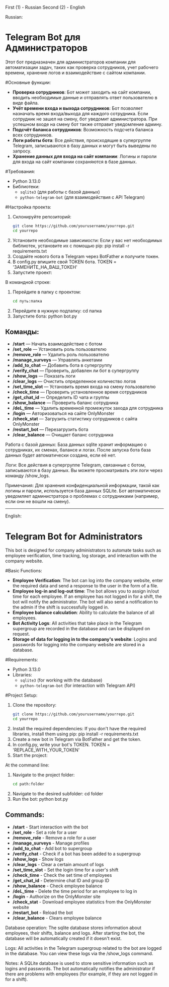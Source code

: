 First (1) - Russian
Second (2) - English

Russian:
# Telegram Bot для Администраторов

Этот бот предназначен для администраторов компании для автоматизации задач, таких как проверка сотрудников, учет рабочего времени, хранение логов и взаимодействие с сайтом компании.

#Основные функции:
- **Проверка сотрудников**: Бот может заходить на сайт компании, вводить необходимые данные и отправлять ответ пользователю в виде файла.
- **Учёт времени входа и выхода сотрудников**: Бот позволяет назначать время входа/выхода для каждого сотрудника. Если сотрудник не зашел на смену, бот уведомит администратора. При успешном входе на смену бот также отправит уведомление админу.
- **Подсчёт баланса сотрудников**: Возможность подсчета баланса всех сотрудников.
- **Логи работы бота**: Все действия, происходящие в супергруппе Telegram, записываются в базу данных и могут быть выведены по запросу.
- **Хранение данных для входа на сайт компании**: Логины и пароли для входа на сайт компании сохраняются в базе данных.

#Требования:
- Python 3.13.0
- Библиотеки:
  - `sqlite3` (для работы с базой данных)
  - `python-telegram-bot` (для взаимодействия с API Telegram)

#Настройка проекта:
1. Склонируйте репозиторий:
   ```bash
   git clone https://github.com/yourusername/yourrepo.git
   cd yourrepo
   
2. Установите необходимые зависимости: Если у вас нет необходимых библиотек, установите их с помощью pip:
   pip install -r requirements.txt
3. Создайте нового бота в Telegram через BotFather и получите токен.
4. В config.py впишите свой TOKEN бота.
   TOKEN = 'ЗАМЕНИТЕ_НА_ВАШ_ТОКЕН'
5. Запустите проект:

В командной строке:

1. Перейдите в папку с проектом:
   ```bash
   cd путь:папка
2. Перейдите в нужную подпапку:
   cd папка
3. Запустите бота:
  python bot.py

## Команды:
- **/start** — Начать взаимодействие с ботом
- **/set_role** — Установить роль пользователю
- **/remove_role** — Удалить роль пользователю
- **/manage_surveys** — Управлять анкетами
- **/add_to_chat** — Добавить бота в супергруппу
- **/verify_chat** — Проверить, добавлен ли бот в супергруппу
- **/show_logs** — Показать логи
- **/clear_logs** — Очистить определенное количество логов
- **/set_time_slot** — Установить время входа на смену пользователю
- **/check_time** — Проверить установленное время сотрудников
- **/get_chat_id** — Определить ID чата и группы
- **/show_balance** — Проверить баланс сотрудника
- **/deL_time** — Удалить временной промежуток захода для сотрудника
- **/login** — Авторизоваться на сайте OnlyMonster
- **/check_stat** — Загрузить статистику сотрудников с сайта OnlyMonster
- **/restart_bot** — Перезагрузить бота
- **/clear_balance** — Очищает баланс сотрудника


Работа с базой данных:
База данных sqlite хранит информацию о сотрудниках, их сменах, балансе и логах. После запуска бота база данных будет автоматически создана, если её нет.

Логи:
Все действия в супергруппе Telegram, связанные с ботом, записываются в базу данных. Вы можете просматривать эти логи через команду /show_logs.

Примечания:
Для хранения конфиденциальной информации, такой как логины и пароли, используется база данных SQLite.
Бот автоматически уведомляет администратора о проблемах с сотрудниками (например, если они не вошли на смену).
__________________________________________________________________________________________________________________________________________________________________________________________________________________________________________________________________________________________
English:
# Telegram Bot for Administrators

This bot is designed for company administrators to automate tasks such as employee verification, time tracking, log storage, and interaction with the company website.

#Basic Functions:
- **Employee Verification**: The bot can log into the company website, enter the required data and send a response to the user in the form of a file.
- **Employee log-in and log-out time**: The bot allows you to assign in/out time for each employee. If an employee has not logged in for a shift, the bot will notify the administrator. The bot will also send a notification to the admin if the shift is successfully logged in.
- **Employee balance calculation**: Ability to calculate the balance of all employees.
- **Bot Activity Logs**: All activities that take place in the Telegram supergroup are recorded in the database and can be displayed on request.
- **Storage of data for logging in to the company's website**: Logins and passwords for logging into the company website are stored in a database.

#Requirements:
- Python 3.13.0
- Libraries:
  - `sqlite3` (for working with the database)
  - `python-telegram-bot` (for interaction with Telegram API)

#Project Setup:
1. Clone the repository:
   ```bash
   git clone https://github.com/yourusername/yourrepo.git
   cd yourrepo
   
2. Install the required dependencies: If you don't have the required libraries, install them using pip:
   pip install -r requirements.txt
3. Create a new bot in Telegram via BotFather and get the token.
4. In config.py, write your bot's TOKEN.
   TOKEN = 'REPLACE_WITH_YOUR_TOKEN'
5. Start the project:

At the command line:

1. Navigate to the project folder:
   ```bash
   cd path:folder
2. Navigate to the desired subfolder:
   cd folder
3. Run the bot:
  python bot.py


## Commands:
- **/start** - Start interaction with the bot
- **/set_role** - Set a role for a user
- **/remove_role** - Remove a role for a user
- **/manage_surveys** - Manage profiles
- **/add_to_chat** - Add bot to supergroup
- **/verify_chat** - Check if a bot has been added to a supergroup
- **/show_logs** - Show logs
- **/clear_logs** - Clear a certain amount of logs
- **/set_time_slot** - Set the login time for a user's shift
- **/check_time** - Check the set time of employees
- **/get_chat_id** - Determine chat ID and group ID
- **/show_balance** - Check employee balance
- **/deL_time** - Delete the time period for an employee to log in
- **/login** - Authorize on the OnlyMonster site
- **/check_stat** - Download employee statistics from the OnlyMonster website
- **/restart_bot** - Reload the bot
- **/clear_balance** - Clears employee balance

Database operation:
The sqlite database stores information about employees, their shifts, balance and logs. After starting the bot, the database will be automatically created if it doesn't exist.

Logs:
All activities in the Telegram supergroup related to the bot are logged in the database. You can view these logs via the /show_logs command.

Notes:
A SQLite database is used to store sensitive information such as logins and passwords.
The bot automatically notifies the administrator if there are problems with employees (for example, if they are not logged in for a shift).
